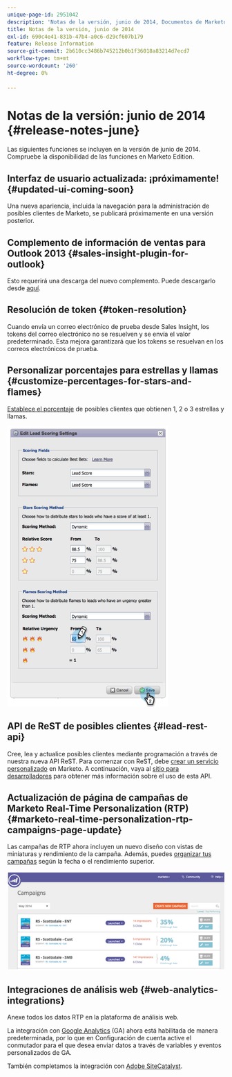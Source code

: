 ```yaml
---
unique-page-id: 2951042
description: 'Notas de la versión, junio de 2014, Documentos de Marketo: documentación del producto'
title: Notas de la versión, junio de 2014
exl-id: 690c4e41-831b-47b4-a0c6-d29cf607b179
feature: Release Information
source-git-commit: 2b610cc3486b745212b0b1f36018a83214d7ecd7
workflow-type: tm+mt
source-wordcount: '260'
ht-degree: 0%

---
```


# Notas de la versión: junio de 2014 {#release-notes-june}

Las siguientes funciones se incluyen en la versión de junio de 2014. Compruebe la disponibilidad de las funciones en Marketo Edition.

## Interfaz de usuario actualizada: ¡próximamente! {#updated-ui-coming-soon}

Una nueva apariencia, incluida la navegación para la administración de posibles clientes de Marketo, se publicará próximamente en una versión posterior.

## Complemento de información de ventas para Outlook 2013 {#sales-insight-plugin-for-outlook}

Esto requerirá una descarga del nuevo complemento. Puede descargarlo desde [aquí](/help/marketo/product-docs/marketo-sales-insight/msi-outlook-plugin/install-the-marketo-email-add-in-for-outlook-with-a-registration-code.md).

## Resolución de token {#token-resolution}

Cuando envía un correo electrónico de prueba desde Sales Insight, los tokens del correo electrónico no se resuelven y se envía el valor predeterminado. Esta mejora garantizará que los tokens se resuelvan en los correos electrónicos de prueba.

## Personalizar porcentajes para estrellas y llamas {#customize-percentages-for-stars-and-flames}

[Establece el porcentaje](/help/marketo/product-docs/marketo-sales-insight/msi-for-salesforce/features/stars-and-flames/customize-stars-and-flames.md) de posibles clientes que obtienen 1, 2 o 3 estrellas y llamas.

![](assets/image2014-9-22-13-3a50-3a31.png)

## API de ReST de posibles clientes {#lead-rest-api}

Cree, lea y actualice posibles clientes mediante programación a través de nuestra nueva API ReST. Para comenzar con ReST, debe [crear un servicio personalizado](/help/marketo/product-docs/administration/additional-integrations/create-a-custom-service-for-use-with-rest-api.md) en Marketo. A continuación, vaya al [sitio para desarrolladores](https://experienceleague.adobe.com/en/docs/marketo-developer/marketo/rest/rest-api/) para obtener más información sobre el uso de esta API.

## Actualización de página de campañas de Marketo Real-Time Personalization (RTP) {#marketo-real-time-personalization-rtp-campaigns-page-update}

Las campañas de RTP ahora incluyen un nuevo diseño con vistas de miniaturas y rendimiento de la campaña. Además, puedes [organizar tus campañas](/help/marketo/product-docs/web-personalization/working-with-web-campaigns/sort-web-campaigns-by-latest-or-top-performing.md) según la fecha o el rendimiento superior.

![](assets/image2014-9-22-13-3a50-3a57.png)

## Integraciones de análisis web {#web-analytics-integrations}

Anexe todos los datos RTP en la plataforma de análisis web.

La integración con [Google Analytics](/help/marketo/product-docs/web-personalization/reporting-for-web-personalization/web-analytics-integrations/integrate-rtp-with-google-analytics.md) (GA) ahora está habilitada de manera predeterminada, por lo que en Configuración de cuenta active el conmutador para el que desea enviar datos a través de variables y eventos personalizados de GA.

También completamos la integración con [Adobe SiteCatalyst](/help/marketo/product-docs/web-personalization/reporting-for-web-personalization/web-analytics-integrations/integrate-with-adobe-analytics.md).
